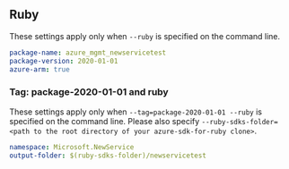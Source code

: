 ## Ruby

These settings apply only when `--ruby` is specified on the command line.

```yaml
package-name: azure_mgmt_newservicetest
package-version: 2020-01-01
azure-arm: true
```

### Tag: package-2020-01-01 and ruby

These settings apply only when `--tag=package-2020-01-01 --ruby` is specified on the command line.
Please also specify `--ruby-sdks-folder=<path to the root directory of your azure-sdk-for-ruby clone>`.

```yaml $(tag) == 'package-2020-01-01' && $(ruby)
namespace: Microsoft.NewService
output-folder: $(ruby-sdks-folder)/newservicetest
```

